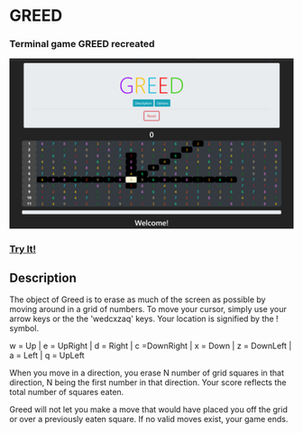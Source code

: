 # GREED
### Terminal game GREED recreated
<a href="https://garrettleising.github.io/GREED/index.html">
  <img src="./static/images/greedPreview.png">
</a>

<a href="https://garrettleising.github.io/GREED/index.html">
  <h3>Try It!</h3>
</a>

## Description

The object of Greed is to erase as much of the
screen as possible by moving around in a grid of
numbers. To move your cursor, simply use your
arrow keys or the the 'wedcxzaq' keys. Your
location is signified by the ! symbol.

w = Up | e = UpRight | d = Right | c =DownRight
| x = Down | z = DownLeft | a = Left | q =
UpLeft

When you move in a direction, you erase N number
of grid squares in that direction, N being the
first number in that direction. Your score
reflects the total number of squares eaten.

Greed will not let you make a move that would
have placed you off the grid or over a
previously eaten square. If no valid moves
exist, your game ends.
